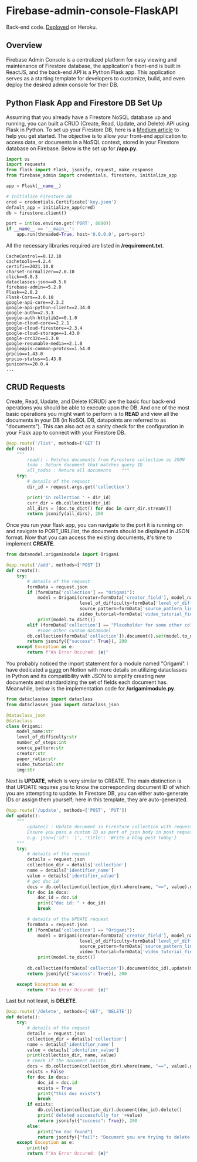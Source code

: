 # Firebase-admin-console-FlaskAPI

Back-end code. <a href="https://firebase-admin-console-api.herokuapp.com/list?collection=Origami&filter_applied=false&difficulty=&low_steps=0&high_steps=1000&order_by=">Deployed</a> on Heroku.

## Overview

Firebase Admin Console is a centralized platform for easy viewing and maintenance of Firestore database, the application's front-end is built in ReactJS, and the back-end API is a Python Flask app. This application serves as a starting template for developers to customize, build, and even deploy the desired admin console for their DB. 


## Python Flask App and Firestore DB Set Up

Assuming that you already have a Firestore NoSQL database up and running, you can built a CRUD (Create, Read, Update, and Delete) API using Flask in Python. To set up your Firestore DB, here is a <a href="https://medium.com/google-cloud/building-a-flask-python-crud-api-with-cloud-firestore-firebase-and-deploying-on-cloud-run-29a10c502877">Medium article</a> to help you get started. The objective is to allow your front-end application to access data, or documents in a NoSQL context, stored in your Firestore database on Firebase. Below is the set up for <strong>/app.py</strong>.


```python
import os
import requests
from flask import Flask, jsonify, request, make_response
from firebase_admin import credentials, firestore, initialize_app

app = Flask(__name__)

# Initialize Firestore DB
cred = credentials.Certificate('key.json')
default_app = initialize_app(cred)
db = firestore.client()

port = int(os.environ.get('PORT', 8080))
if __name__ == '__main__':
    app.run(threaded=True, host='0.0.0.0', port=port)
```

All the necessary libraries required are listed in <strong>/requirement.txt</strong>.

```plaintext
CacheControl==0.12.10
cachetools==4.2.4
certifi==2021.10.8
charset-normalizer==2.0.10
click==8.0.3
dataclasses-json==0.5.6
firebase-admin==5.2.0
Flask==2.0.2
Flask-Cors==3.0.10
google-api-core==2.3.2
google-api-python-client==2.34.0
google-auth==2.3.3
google-auth-httplib2==0.1.0
google-cloud-core==2.2.1
google-cloud-firestore==2.3.4
google-cloud-storage==1.43.0
google-crc32c==1.3.0
google-resumable-media==2.1.0
googleapis-common-protos==1.54.0
grpcio==1.43.0
grpcio-status==1.43.0
gunicorn==20.0.4
...
```

## CRUD Requests

Create, Read, Update, and Delete (CRUD) are the basic four back-end operations you should be able to execute upon the DB. And one of the most basic operations you might want to perform is to <strong>READ</strong> and view all the documents in your DB (in NoSQL DB, datapoints are referred to as "documents"). This can also act as a sanity check for the configuration in your Flask app to connect with your Firestore DB.

```python
@app.route('/list', methods=['GET'])
def read():
    """
        read() : Fetches documents from Firestore collection as JSON
        todo : Return document that matches query ID
        all_todos : Return all documents    """
    try:
        # details of the request
        dir_id = request.args.get('collection')  

        print('in collection ' + dir_id)
        curr_dir = db.collection(dir_id)
        all_dirs = [doc.to_dict() for doc in curr_dir.stream()]
        return jsonify(all_dirs), 200
```

Once you run your flask app, you can navigate to the port it is running on and navigate to PORT_URL/list, the documents should be displayed in JSON format. Now that you can access the existing documents, it's time to implement <strong>CREATE</strong>.

```python
from datamodel.origamimodule import Origami

@app.route('/add', methods=['POST'])
def create():
    try:
        # details of the request
        formData = request.json
        if (formData['collection'] == "Origami"):
            model = Origami(creator=formData['creator_field'], model_name=formData['model_name_field'], 
                            level_of_difficulty=formData['level_of_difficulty_field'],number_of_steps=formData['steps_field'],
                            source_pattern=formData['source_pattern_link_field'],paper_ratio=formData['paper_ratio_field'],
                            video_tutorial=formData['video_tutorial_field'],img=formData['img_field'])
            print(model.to_dict())
        elif (formData['collection'] == "Placeholder for some other collection"):
            #some other custom datamodel
        db.collection(formData['collection']).document().set(model.to_dict())
        return jsonify({"success": True}), 200
    except Exception as e:
        return f"An Error Occured: {e}"
```

You probably noticed the import statement for a module named "Origami". I have dedicated a <a href="https://locrian-colt-32b.notion.site/Better-alternative-Fireclass-acde50619f074c358f0f99461b6f1f8b">page</a> on Notion with more details on utilizing dataclasses in Python and its compatibility with JSON to simplify creating new documents and standardizing the set of fields each document has. Meanwhile, below is the implementation code for <strong>/origamimodule.py</strong>.

```python
from dataclasses import dataclass
from dataclasses_json import dataclass_json 

@dataclass_json
@dataclass
class Origami:
    model_name:str
    level_of_difficulty:str
    number_of_steps:int
    source_pattern:str
    creator:str
    paper_ratio:str
    video_tutorial:str
    img:str
```

Next is <strong>UPDATE</strong>, which is very similar to CREATE. The main distinction is that UPDATE requires you to know the corresponding document ID of which you are attempting to update. In Firestore DB, you can either auto-generate IDs or assign them yourself; here in this template, they are auto-generated.

```python
@app.route('/update', methods=['POST', 'PUT'])
def update():
    """
        update() : Update document in Firestore collection with request body
        Ensure you pass a custom ID as part of json body in post request
        e.g. json={'id': '1', 'title': 'Write a blog post today'}
    """
    try:
        # details of the request
        details = request.json
        collection_dir = details['collection']
        name = details['identifier_name']
        value = details['identifier_value']
        # get doc id
        docs = db.collection(collection_dir).where(name, "==", value).get()
        for doc in docs:
            doc_id = doc.id
            print("doc id: " + doc_id)
            break

        # details of the UPDATE request
        formData = request.json
        if (formData['collection'] == "Origami"):
            model = Origami(creator=formData['creator_field'], model_name=formData['model_name_field'], 
                            level_of_difficulty=formData['level_of_difficulty_field'],number_of_steps=formData['steps_field'],
                            source_pattern=formData['source_pattern_link_field'],paper_ratio=formData['paper_ratio_field'],
                            video_tutorial=formData['video_tutorial_field'],img=formData['img_field'])
            print(model.to_dict())
        
        db.collection(formData['collection']).document(doc_id).update(model.to_dict())
        return jsonify({"success": True}), 200

    except Exception as e:
        return f"An Error Occured: {e}"
```
Last but not least, is <strong>DELETE</strong>. 

```python
@app.route('/delete', methods=['GET', 'DELETE'])
def delete():
    try:
        # details of the request
        details = request.json
        collection_dir = details['collection']
        name = details['identifier_name']
        value = details['identifier_value']
        print(collection_dir, name, value)
        # check if the document exists
        docs = db.collection(collection_dir).where(name, "==", value).get()
        exists = False
        for doc in docs:
            doc_id = doc.id
            exists = True
            print("this doc exists")
            break
        if exists:
            db.collection(collection_dir).document(doc_id).delete()
            print('deleted successfully for '+value)
            return jsonify({"success": True}), 200
        else:
            print("no doc found")
            return jsonify({"fail": "Document you are trying to delete does not exist"})
    except Exception as e:
        print(e)
        return f"An Error Occured: {e}"
```

